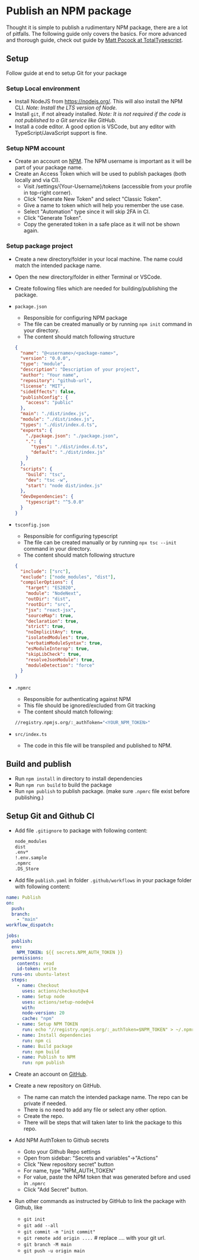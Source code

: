 # Publish an NPM package

Thought it is simple to publish a rudimentary NPM package, there are a lot of pitfalls. The following guide only covers the basics. For more advanced and thorough guide, check out guide by [Matt Pocock at TotalTypescript](https://www.totaltypescript.com/how-to-create-an-npm-package).

## Setup

Follow guide at end to setup Git for your package

### Setup Local environment

- Install NodeJS from https://nodejs.org/. This will also install the NPM CLI. _Note: Install the LTS version of Node._
- Install `git`, if not already installed. _Note: It is not required if the code is not published to a Git service like GitHub._
- Install a code editor. A good option is VSCode, but any editor with TypeScript/JavaScript support is fine.

### Setup NPM account

- Create an account on [NPM](https://www.npmjs.com/). The NPM username is important as it will be part of your package name.
- Create an Access Token which will be used to publish packages (both locally and via CI).
  - Visit /settings/{Your-Username}/tokens (accessible from your profile in top-right corner).
  - Click "Generate New Token" and select "Classic Token".
  - Give a name to token which will help you remember the use case.
  - Select "Automation" type since it will skip 2FA in CI.
  - Click "Generate Token".
  - Copy the generated token in a safe place as it will not be shown again.

### Setup package project

- Create a new directory/folder in your local machine. The name could match the intended package name.
- Open the new directory/folder in either Terminal or VSCode.
- Create following files which are needed for building/publishing the package.

- `package.json`

  - Responsible for configuring NPM package
  - The file can be created manually or by running `npm init` command in your directory.
  - The content should match following structure

  ```json
  {
    "name": "@<username>/<package-name>",
    "version": "0.0.0",
    "type": "module",
    "description": "Description of your project",
    "author": "Your name",
    "repository": "github-url",
    "license": "MIT",
    "sideEffects": false,
    "publishConfig": {
      "access": "public"
    },
    "main": "./dist/index.js",
    "module": "./dist/index.js",
    "types": "./dist/index.d.ts",
    "exports": {
      "./package.json": "./package.json",
      ".": {
        "types": "./dist/index.d.ts",
        "default": "./dist/index.js"
      }
    },
    "scripts": {
      "build": "tsc",
      "dev": "tsc -w",
      "start": "node dist/index.js"
    },
    "devDependencies": {
      "typescript": "^5.0.0"
    }
  }
  ```

- `tsconfig.json`

  - Responsible for configuring typescript
  - The file can be created manually or by running `npx tsc --init` command in your directory.
  - The content should match following structure

  ```json
  {
    "include": ["src"],
    "exclude": ["node_modules", "dist"],
    "compilerOptions": {
      "target": "ES2020",
      "module": "NodeNext",
      "outDir": "dist",
      "rootDir": "src",
      "jsx": "react-jsx",
      "sourceMap": true,
      "declaration": true,
      "strict": true,
      "noImplicitAny": true,
      "isolatedModules": true,
      "verbatimModuleSyntax": true,
      "esModuleInterop": true,
      "skipLibCheck": true,
      "resolveJsonModule": true,
      "moduleDetection": "force"
    }
  }
  ```

- `.npmrc`

  - Responsible for authenticating against NPM
  - This file should be ignored/excluded from Git tracking
  - The content should match following:

  ```sh
  //registry.npmjs.org/:_authToken="<YOUR_NPM_TOKEN>"
  ```

- `src/index.ts`

  - The code in this file will be transpiled and published to NPM.

## Build and publish

- Run `npm install` in directory to install dependencies
- Run `npm run build` to build the package
- Run `npm publish` to publish package. (make sure `.npmrc` file exist before publishing.)

## Setup Git and Github CI

- Add file `.gitignore` to package with following content:

  ```sh
  node_modules
  dist
  .env*
  !.env.sample
  .npmrc
  .DS_Store
  ```

- Add file `publish.yaml` in folder `.github/workflows` in your package folder with following content:

```yaml
name: Publish
on:
  push:
  branch:
    - "main"
workflow_dispatch:

jobs:
  publish:
  env:
    NPM_TOKEN: ${{ secrets.NPM_AUTH_TOKEN }}
  permissions:
    contents: read
    id-token: write
  runs-on: ubuntu-latest
  steps:
    - name: Checkout
      uses: actions/checkout@v4
    - name: Setup node
      uses: actions/setup-node@v4
      with:
      node-version: 20
      cache: "npm"
    - name: Setup NPM TOKEN
      run: echo "//registry.npmjs.org/:_authToken=$NPM_TOKEN" > ~/.npmrc
    - name: Install dependencies
      run: npm ci
    - name: Build package
      run: npm build
    - name: Publish to NPM
      run: npm publish
```

- Create an account on [GitHub](https://github.com).
- Create a new repository on GitHub.

  - The name can match the intended package name. The repo can be private if needed.
  - There is no need to add any file or select any other option.
  - Create the repo.
  - There will be steps that will taken later to link the package to this repo.

- Add NPM AuthToken to Github secrets

  - Goto your Github Repo settings
  - Open from sidebar: "Secrets and variables"->"Actions"
  - Click "New repository secret" button
  - For name, type "NPM_AUTH_TOKEN"
  - For value, paste the NPM token that was generated before and used in `.npmrc`
  - Click "Add Secret" button.

- Run other commands as instructed by GitHub to link the package with Github, like
  - `git init`
  - `git add --all`
  - `git commit -m "init commit"`
  - `git remote add origin ....` # replace .... with your git url.
  - `git branch -M main`
  - `git push -u origin main`
